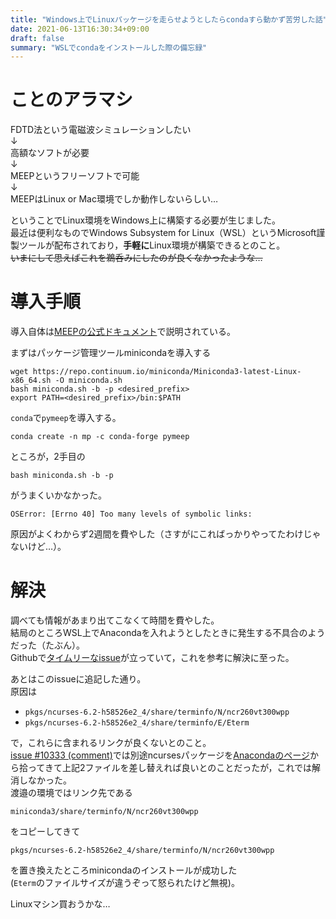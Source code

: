 ```yaml
---
title: "Windows上でLinuxパッケージを走らせようとしたらcondaすら動かず苦労した話"
date: 2021-06-13T16:30:34+09:00
draft: false
summary: "WSLでcondaをインストールした際の備忘録"
---
```


# ことのアラマシ
FDTD法という電磁波シミュレーションしたい  
↓  
高額なソフトが必要  
↓  
MEEPというフリーソフトで可能  
↓  
MEEPはLinux or Mac環境でしか動作しないらしい…  

ということでLinux環境をWindows上に構築する必要が生じました。  
最近は便利なものでWindows Subsystem for Linux（WSL）というMicrosoft謹製ツールが配布されており，**手軽に**Linux環境が構築できるとのこと。  
~~いまにして思えばこれを鵜呑みにしたのが良くなかったような…~~

# 導入手順
導入自体は[MEEPの公式ドキュメント](https://meep.readthedocs.io/en/latest/Installation/)で説明されている。

まずはパッケージ管理ツールminicondaを導入する
```
wget https://repo.continuum.io/miniconda/Miniconda3-latest-Linux-x86_64.sh -O miniconda.sh
bash miniconda.sh -b -p <desired_prefix>
export PATH=<desired_prefix>/bin:$PATH
```
`conda`で`pymeep`を導入する。
```
conda create -n mp -c conda-forge pymeep
```

ところが，2手目の
```
bash miniconda.sh -b -p
```
がうまくいかなかった。  
```
OSError: [Errno 40] Too many levels of symbolic links:
```
原因がよくわからず2週間を費やした（さすがにこればっかりやってたわけじゃないけど…）。  

# 解決
調べても情報があまり出てこなくて時間を費やした。  
結局のところWSL上でAnacondaを入れようとしたときに発生する不具合のようだった（たぶん）。  
Githubで[タイムリーなissue](https://github.com/conda/conda/issues/10333#issuecomment-836803901)が立っていて，これを参考に解決に至った。

あとはこのissueに追記した通り。  
原因は
- `pkgs/ncurses-6.2-h58526e2_4/share/terminfo/N/ncr260vt300wpp`
- `pkgs/ncurses-6.2-h58526e2_4/share/terminfo/E/Eterm`

で，これらに含まれるリンクが良くないとのこと。  
[issue #10333 (comment)](https://github.com/conda/conda/issues/10333#issuecomment-836803901)では別途ncursesパッケージを[Anacondaのページ](https://anaconda.org/conda-forge/ncurses/files)から拾ってきて上記2ファイルを差し替えれば良いとのことだったが，これでは解消しなかった。  
渡邉の環境ではリンク先である
```
miniconda3/share/terminfo/N/ncr260vt300wpp
```
をコピーしてきて
```
pkgs/ncurses-6.2-h58526e2_4/share/terminfo/N/ncr260vt300wpp
```
を置き換えたところminicondaのインストールが成功した  
(`Eterm`のファイルサイズが違うぞって怒られたけど無視)。

Linuxマシン買おうかな…